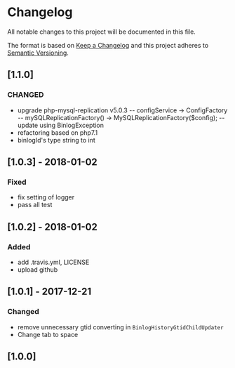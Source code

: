 # Changelog
All notable changes to this project will be documented in this file.

The format is based on [Keep a Changelog](http://keepachangelog.com/en/1.0.0/)
and this project adheres to [Semantic Versioning](http://semver.org/spec/v2.0.0.html).

## [1.1.0]

### CHANGED
- upgrade php-mysql-replication v5.0.3
-- configService -> ConfigFactory
-- mySQLReplicationFactory() -> MySQLReplicationFactory($config);
-- update using BinlogException
- refactoring based on php7.1
- binlogId's type string to int

## [1.0.3] - 2018-01-02

### Fixed
- fix setting of logger
- pass all test

## [1.0.2] - 2018-01-02

### Added
- add .travis.yml, LICENSE
- upload github

## [1.0.1] - 2017-12-21

### Changed
- remove unnecessary gtid converting in `BinlogHistoryGtidChildUpdater`
- Change tab to space

## [1.0.0]
